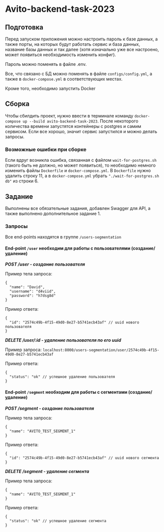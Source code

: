 # Avito-backend-task-2023

## Подготовка

Перед запуском приложения можно настроить пароль к базе данных, а также порты, на которых будут работать сервис и база данных, название базы данных и так далее (хотя изначально уже все настроено, может появиться необходимость изменить конфиг). 

Пароль можно поменять в файле .env.

Все, что связано с БД можно поменять в файле ```configs/config.yml```, а также в ```docker-compose.yml``` в соответствующих местах.

Кроме того, необходимо запустить Docker

## Сборка

Чтобы сбилдить проект, нужно ввести в терминале команду ```docker-compose up --build avito-backend-task-2023```. После некоторого количества времени запустятся контейнеры с postgres и самим сервисом. Если все хорошо, значит сервис запустился и можно делать запросы.

### Возможные ошибки при сборке

Если вдруг возникла ошибка, связанная с файлом ```wait-for-postgres.sh``` (такого быть не должно, но может появиться), то необходимо немного изменить файлы ```Dockerfile``` и ```docker-compose.yml```. В ```Dockerfile``` нужно удалить строку 11, а в ```docker-compose.yml``` убрать ```"./wait-for-postgres.sh db"``` из строки 6.

## Задание

Выполнены все обязательные задания, добавлен Swagger для API, а также выполнено дополнительное задание 1.

### Запросы

Все end-points находятся в группе ```/users-segmentation```

#### End-point ```/user``` необходим для работы с пользователями (создание/удаление)

***POST /user - создание пользователя***

Пример тела запроса:
```
{
  "name": "David",
  "username": "d4viid",
  "password": "h7dsg8d"
}
```

Пример ответа:
```
{
  "id": "2574c49b-4f15-49d0-8e27-b5741ecb43af" // uuid нового пользователя
}
```

***DELETE /user/:id - удаление пользователя по его uuid***

Пример запроса: ```localhost:8000/users-segmentation/user/2574c49b-4f15-49d0-8e27-b5741ecb43af```

Пример ответа:
```
{
  "status": "ok" // успешное удаление пользователя
}
```

#### End-point ```/segment``` необходим для работы с сегментами (создание/удаление)

***POST /segment - создание пользователя***

Пример тела запроса:
```
{
  "name": "AVITO_TEST_SEGMENT_1"
}
```

Пример ответа:
```
{
  "id": "2574c49b-4f15-49d0-8e27-b5741ecb43af" // uuid нового сегмента
}
```

***DELETE /segment - удаление сегмента***

Пример тела запроса:
```
{
  "name": "AVITO_TEST_SEGMENT_1"
}
```

Пример ответа:
```
{
  "status": "ok" // успешное удаление сегмента
}
```

